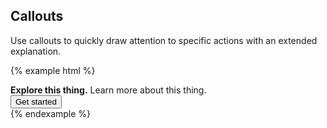 ## Callouts

Use callouts to quickly draw attention to specific actions with an extended explanation.

{% example html %}
<div class="callout">
  <div class="callout-content">
    <strong>Explore this thing.</strong> Learn more about this thing.
  </div>

  <div class="callout-secondary">
    <button class="btn btn-sm btn-info">Get started</button>
  </div>
</div>
{% endexample %}

